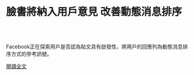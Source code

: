 # 臉書將納入用戶意見 改善動態消息排序

<!--more-->
<!--183-->
<br><br/>

Facebook正在探索用戶是否認為貼文具有啟發性，將用戶的回應列為動態消息排序方式的參考訊號。

[閱讀全文](https://www.cna.com.tw/news/ait/202104260133.aspx?utm_source=cna.app&utm_medium=app&utm_campaign=inapp_share)



